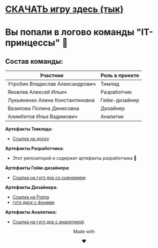 # [СКАЧАТЬ игру здесь (тык)](https://github.com/wad3s8/IT-princess/releases/tag/v5.0)

# Вы попали в логово команды "IT-принцессы" 👋

## Состав команды:

|**Участник**                       |**Роль в проекте**           |
|-----------------------------------|-----------------------------|
|Утробин Владислав Александрович    |Тимлид                       |
|Яковлев Алексей Ильич              |Разработчик                  |
|Лукьяненко Алина Константиновна    |Гейм-дизайнер                |
|Вазилова Полина Денисовна          |Дизайнер                     |
|Алимбетов Илья Вадимович           |Аналитик                     |

**Артефакты Тимлида:**

- [Ссылка на доску](https://github.com/users/wad3s8/projects/2)

**Артефакты Разработчика:**

- Этот репозиторий и содержит артефакты разработчика 👀

**Артефакты Гейм-дизайнера:**

- [Ссылка на гугл док со сценарием](https://docs.google.com/document/d/1dcWhLkr-zh5LRRCKAth8GFYTjuAbM2ZW_obx9zTX0WQ/edit?usp=sharing)

**Артефакты Дизайнера:**

- [Ссылка на Figma](https://www.figma.com/file/Qb41A1Y5qGybLkAUCGJpu4/Untitled?type=design&node-id=0%3A1&mode=design&t=sFEffb8tSKU9GZup-1)
- [гугл диск с фонами](https://drive.google.com/drive/folders/1FQJGEm0_34WyT5ez6H8tpRG3-x7U4nVq?usp=sharing)

**Артефакты Аналитика:**

- [Ссылка на гугл док с аналитикой](https://drive.google.com/drive/u/0/folders/1s_UTrjJ-hGtEAP5SPT2keIVIMp211tK8?sjid=12131241335020278399-EU).

<p align="center">Made with</p>
<p align="center">❤️</p>
